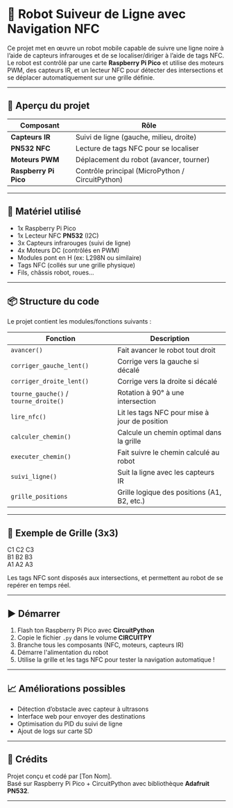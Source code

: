 # 🚗 Robot Suiveur de Ligne avec Navigation NFC

Ce projet met en œuvre un robot mobile capable de suivre une ligne noire à l’aide de capteurs infrarouges et de se localiser/diriger à l’aide de tags NFC. Le robot est contrôlé par une carte **Raspberry Pi Pico** et utilise des moteurs PWM, des capteurs IR, et un lecteur NFC pour détecter des intersections et se déplacer automatiquement sur une grille définie.

---

## 📸 Aperçu du projet

| Composant         | Rôle                                       |
|------------------|--------------------------------------------|
| **Capteurs IR**   | Suivi de ligne (gauche, milieu, droite)   |
| **PN532 NFC**     | Lecture de tags NFC pour se localiser     |
| **Moteurs PWM**   | Déplacement du robot (avancer, tourner)   |
| **Raspberry Pi Pico** | Contrôle principal (MicroPython / CircuitPython) |

---

## 🔧 Matériel utilisé

- 1x Raspberry Pi Pico  
- 1x Lecteur NFC **PN532** (I2C)
- 3x Capteurs infrarouges (suivi de ligne)
- 4x Moteurs DC (contrôlés en PWM)
- Modules pont en H (ex: L298N ou similaire)
- Tags NFC (collés sur une grille physique)
- Fils, châssis robot, roues...

---

## 📦 Structure du code

Le projet contient les modules/fonctions suivants :

| Fonction                   | Description                                         |
|---------------------------|-----------------------------------------------------|
| `avancer()`               | Fait avancer le robot tout droit                   |
| `corriger_gauche_lent()`  | Corrige vers la gauche si décalé                   |
| `corriger_droite_lent()`  | Corrige vers la droite si décalé                   |
| `tourne_gauche()` / `tourne_droite()` | Rotation à 90° à une intersection    |
| `lire_nfc()`              | Lit les tags NFC pour mise à jour de position      |
| `calculer_chemin()`       | Calcule un chemin optimal dans la grille           |
| `executer_chemin()`       | Fait suivre le chemin calculé au robot             |
| `suivi_ligne()`           | Suit la ligne avec les capteurs IR                 |
| `grille_positions`        | Grille logique des positions (A1, B2, etc.)        |

---

## 🧭 Exemple de Grille (3x3)

C1 C2 C3  
B1 B2 B3  
A1 A2 A3  


Les tags NFC sont disposés aux intersections, et permettent au robot de se repérer en temps réel.

---

## ▶️ Démarrer

1. Flash ton Raspberry Pi Pico avec **CircuitPython**
2. Copie le fichier `.py` dans le volume **CIRCUITPY**
3. Branche tous les composants (NFC, moteurs, capteurs IR)
4. Démarre l'alimentation du robot
5. Utilise la grille et les tags NFC pour tester la navigation automatique !

---

## 📈 Améliorations possibles

- Détection d’obstacle avec capteur à ultrasons
- Interface web pour envoyer des destinations
- Optimisation du PID du suivi de ligne
- Ajout de logs sur carte SD

---

## 🧠 Crédits

Projet conçu et codé par [Ton Nom].  
Basé sur Raspberry Pi Pico + CircuitPython avec bibliothèque **Adafruit PN532**.

---

